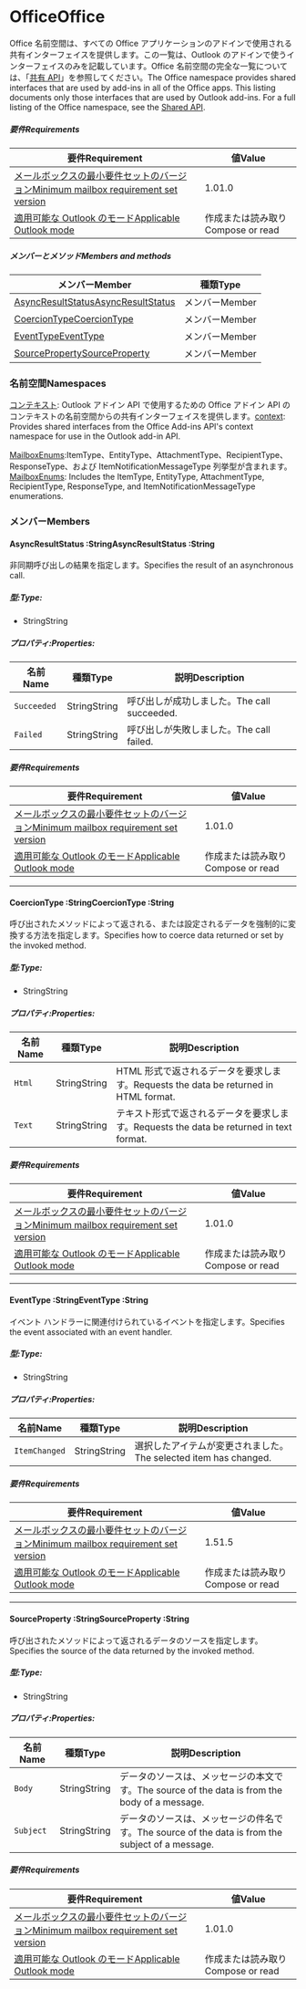  

# <a name="office"></a><span data-ttu-id="354a0-101">Office</span><span class="sxs-lookup"><span data-stu-id="354a0-101">Office</span></span>

<span data-ttu-id="354a0-p101">Office 名前空間は、すべての Office アプリケーションのアドインで使用される共有インターフェイスを提供します。この一覧は、Outlook のアドインで使うインターフェイスのみを記載しています。Office 名前空間の完全な一覧については、「[共有 API](/javascript/api/office)」を参照してください。</span><span class="sxs-lookup"><span data-stu-id="354a0-p101">The Office namespace provides shared interfaces that are used by add-ins in all of the Office apps. This listing documents only those interfaces that are used by Outlook add-ins. For a full listing of the Office namespace, see the [Shared API](/javascript/api/office).</span></span>

##### <a name="requirements"></a><span data-ttu-id="354a0-104">要件</span><span class="sxs-lookup"><span data-stu-id="354a0-104">Requirements</span></span>

|<span data-ttu-id="354a0-105">要件</span><span class="sxs-lookup"><span data-stu-id="354a0-105">Requirement</span></span>| <span data-ttu-id="354a0-106">値</span><span class="sxs-lookup"><span data-stu-id="354a0-106">Value</span></span>|
|---|---|
|[<span data-ttu-id="354a0-107">メールボックスの最小要件セットのバージョン</span><span class="sxs-lookup"><span data-stu-id="354a0-107">Minimum mailbox requirement set version</span></span>](/javascript/office/requirement-sets/outlook-api-requirement-sets)| <span data-ttu-id="354a0-108">1.0</span><span class="sxs-lookup"><span data-stu-id="354a0-108">1.0</span></span>|
|[<span data-ttu-id="354a0-109">適用可能な Outlook のモード</span><span class="sxs-lookup"><span data-stu-id="354a0-109">Applicable Outlook mode</span></span>](https://docs.microsoft.com/outlook/add-ins/#extension-points)| <span data-ttu-id="354a0-110">作成または読み取り</span><span class="sxs-lookup"><span data-stu-id="354a0-110">Compose or read</span></span>|

##### <a name="members-and-methods"></a><span data-ttu-id="354a0-111">メンバーとメソッド</span><span class="sxs-lookup"><span data-stu-id="354a0-111">Members and methods</span></span>

| <span data-ttu-id="354a0-112">メンバー</span><span class="sxs-lookup"><span data-stu-id="354a0-112">Member</span></span> | <span data-ttu-id="354a0-113">種類</span><span class="sxs-lookup"><span data-stu-id="354a0-113">Type</span></span> |
|--------|------|
| [<span data-ttu-id="354a0-114">AsyncResultStatus</span><span class="sxs-lookup"><span data-stu-id="354a0-114">AsyncResultStatus</span></span>](#asyncresultstatus-string) | <span data-ttu-id="354a0-115">メンバー</span><span class="sxs-lookup"><span data-stu-id="354a0-115">Member</span></span> |
| [<span data-ttu-id="354a0-116">CoercionType</span><span class="sxs-lookup"><span data-stu-id="354a0-116">CoercionType</span></span>](#coerciontype-string) | <span data-ttu-id="354a0-117">メンバー</span><span class="sxs-lookup"><span data-stu-id="354a0-117">Member</span></span> |
| [<span data-ttu-id="354a0-118">EventType</span><span class="sxs-lookup"><span data-stu-id="354a0-118">EventType</span></span>](#eventtype-string) | <span data-ttu-id="354a0-119">メンバー</span><span class="sxs-lookup"><span data-stu-id="354a0-119">Member</span></span> |
| [<span data-ttu-id="354a0-120">SourceProperty</span><span class="sxs-lookup"><span data-stu-id="354a0-120">SourceProperty</span></span>](#sourceproperty-string) | <span data-ttu-id="354a0-121">メンバー</span><span class="sxs-lookup"><span data-stu-id="354a0-121">Member</span></span> |

### <a name="namespaces"></a><span data-ttu-id="354a0-122">名前空間</span><span class="sxs-lookup"><span data-stu-id="354a0-122">Namespaces</span></span>

<span data-ttu-id="354a0-123">[コンテキスト](office.context.md): Outlook アドイン API で使用するための Office アドイン API のコンテキストの名前空間からの共有インターフェイスを提供します。</span><span class="sxs-lookup"><span data-stu-id="354a0-123">[context](office.context.md): Provides shared interfaces from the Office Add-ins API's context namespace for use in the Outlook add-in API.</span></span>

<span data-ttu-id="354a0-124">[MailboxEnums](/javascript/api/outlook/office.mailboxenums.attachmenttype):ItemType、EntityType、AttachmentType、RecipientType、ResponseType、および ItemNotificationMessageType 列挙型が含まれます。</span><span class="sxs-lookup"><span data-stu-id="354a0-124">[MailboxEnums](/javascript/api/outlook/office.mailboxenums.attachmenttype): Includes the ItemType, EntityType, AttachmentType, RecipientType, ResponseType, and ItemNotificationMessageType enumerations.</span></span>

### <a name="members"></a><span data-ttu-id="354a0-125">メンバー</span><span class="sxs-lookup"><span data-stu-id="354a0-125">Members</span></span>

####  <a name="asyncresultstatus-string"></a><span data-ttu-id="354a0-126">AsyncResultStatus :String</span><span class="sxs-lookup"><span data-stu-id="354a0-126">AsyncResultStatus :String</span></span>

<span data-ttu-id="354a0-127">非同期呼び出しの結果を指定します。</span><span class="sxs-lookup"><span data-stu-id="354a0-127">Specifies the result of an asynchronous call.</span></span>

##### <a name="type"></a><span data-ttu-id="354a0-128">型:</span><span class="sxs-lookup"><span data-stu-id="354a0-128">Type:</span></span>

*   <span data-ttu-id="354a0-129">String</span><span class="sxs-lookup"><span data-stu-id="354a0-129">String</span></span>

##### <a name="properties"></a><span data-ttu-id="354a0-130">プロパティ:</span><span class="sxs-lookup"><span data-stu-id="354a0-130">Properties:</span></span>

|<span data-ttu-id="354a0-131">名前</span><span class="sxs-lookup"><span data-stu-id="354a0-131">Name</span></span>| <span data-ttu-id="354a0-132">種類</span><span class="sxs-lookup"><span data-stu-id="354a0-132">Type</span></span>| <span data-ttu-id="354a0-133">説明</span><span class="sxs-lookup"><span data-stu-id="354a0-133">Description</span></span>|
|---|---|---|
|`Succeeded`| <span data-ttu-id="354a0-134">String</span><span class="sxs-lookup"><span data-stu-id="354a0-134">String</span></span>|<span data-ttu-id="354a0-135">呼び出しが成功しました。</span><span class="sxs-lookup"><span data-stu-id="354a0-135">The call succeeded.</span></span>|
|`Failed`| <span data-ttu-id="354a0-136">String</span><span class="sxs-lookup"><span data-stu-id="354a0-136">String</span></span>|<span data-ttu-id="354a0-137">呼び出しが失敗しました。</span><span class="sxs-lookup"><span data-stu-id="354a0-137">The call failed.</span></span>|

##### <a name="requirements"></a><span data-ttu-id="354a0-138">要件</span><span class="sxs-lookup"><span data-stu-id="354a0-138">Requirements</span></span>

|<span data-ttu-id="354a0-139">要件</span><span class="sxs-lookup"><span data-stu-id="354a0-139">Requirement</span></span>| <span data-ttu-id="354a0-140">値</span><span class="sxs-lookup"><span data-stu-id="354a0-140">Value</span></span>|
|---|---|
|[<span data-ttu-id="354a0-141">メールボックスの最小要件セットのバージョン</span><span class="sxs-lookup"><span data-stu-id="354a0-141">Minimum mailbox requirement set version</span></span>](/javascript/office/requirement-sets/outlook-api-requirement-sets)| <span data-ttu-id="354a0-142">1.0</span><span class="sxs-lookup"><span data-stu-id="354a0-142">1.0</span></span>|
|[<span data-ttu-id="354a0-143">適用可能な Outlook のモード</span><span class="sxs-lookup"><span data-stu-id="354a0-143">Applicable Outlook mode</span></span>](https://docs.microsoft.com/outlook/add-ins/#extension-points)| <span data-ttu-id="354a0-144">作成または読み取り</span><span class="sxs-lookup"><span data-stu-id="354a0-144">Compose or read</span></span>|

---

####  <a name="coerciontype-string"></a><span data-ttu-id="354a0-145">CoercionType :String</span><span class="sxs-lookup"><span data-stu-id="354a0-145">CoercionType :String</span></span>

<span data-ttu-id="354a0-146">呼び出されたメソッドによって返される、または設定されるデータを強制的に変換する方法を指定します。</span><span class="sxs-lookup"><span data-stu-id="354a0-146">Specifies how to coerce data returned or set by the invoked method.</span></span>

##### <a name="type"></a><span data-ttu-id="354a0-147">型:</span><span class="sxs-lookup"><span data-stu-id="354a0-147">Type:</span></span>

*   <span data-ttu-id="354a0-148">String</span><span class="sxs-lookup"><span data-stu-id="354a0-148">String</span></span>

##### <a name="properties"></a><span data-ttu-id="354a0-149">プロパティ:</span><span class="sxs-lookup"><span data-stu-id="354a0-149">Properties:</span></span>

|<span data-ttu-id="354a0-150">名前</span><span class="sxs-lookup"><span data-stu-id="354a0-150">Name</span></span>| <span data-ttu-id="354a0-151">種類</span><span class="sxs-lookup"><span data-stu-id="354a0-151">Type</span></span>| <span data-ttu-id="354a0-152">説明</span><span class="sxs-lookup"><span data-stu-id="354a0-152">Description</span></span>|
|---|---|---|
|`Html`| <span data-ttu-id="354a0-153">String</span><span class="sxs-lookup"><span data-stu-id="354a0-153">String</span></span>|<span data-ttu-id="354a0-154">HTML 形式で返されるデータを要求します。</span><span class="sxs-lookup"><span data-stu-id="354a0-154">Requests the data be returned in HTML format.</span></span>|
|`Text`| <span data-ttu-id="354a0-155">String</span><span class="sxs-lookup"><span data-stu-id="354a0-155">String</span></span>|<span data-ttu-id="354a0-156">テキスト形式で返されるデータを要求します。</span><span class="sxs-lookup"><span data-stu-id="354a0-156">Requests the data be returned in text format.</span></span>|

##### <a name="requirements"></a><span data-ttu-id="354a0-157">要件</span><span class="sxs-lookup"><span data-stu-id="354a0-157">Requirements</span></span>

|<span data-ttu-id="354a0-158">要件</span><span class="sxs-lookup"><span data-stu-id="354a0-158">Requirement</span></span>| <span data-ttu-id="354a0-159">値</span><span class="sxs-lookup"><span data-stu-id="354a0-159">Value</span></span>|
|---|---|
|[<span data-ttu-id="354a0-160">メールボックスの最小要件セットのバージョン</span><span class="sxs-lookup"><span data-stu-id="354a0-160">Minimum mailbox requirement set version</span></span>](/javascript/office/requirement-sets/outlook-api-requirement-sets)| <span data-ttu-id="354a0-161">1.0</span><span class="sxs-lookup"><span data-stu-id="354a0-161">1.0</span></span>|
|[<span data-ttu-id="354a0-162">適用可能な Outlook のモード</span><span class="sxs-lookup"><span data-stu-id="354a0-162">Applicable Outlook mode</span></span>](https://docs.microsoft.com/outlook/add-ins/#extension-points)| <span data-ttu-id="354a0-163">作成または読み取り</span><span class="sxs-lookup"><span data-stu-id="354a0-163">Compose or read</span></span>|

---

####  <a name="eventtype-string"></a><span data-ttu-id="354a0-164">EventType :String</span><span class="sxs-lookup"><span data-stu-id="354a0-164">EventType :String</span></span>

<span data-ttu-id="354a0-165">イベント ハンドラーに関連付けられているイベントを指定します。</span><span class="sxs-lookup"><span data-stu-id="354a0-165">Specifies the event associated with an event handler.</span></span>

##### <a name="type"></a><span data-ttu-id="354a0-166">型:</span><span class="sxs-lookup"><span data-stu-id="354a0-166">Type:</span></span>

*   <span data-ttu-id="354a0-167">String</span><span class="sxs-lookup"><span data-stu-id="354a0-167">String</span></span>

##### <a name="properties"></a><span data-ttu-id="354a0-168">プロパティ:</span><span class="sxs-lookup"><span data-stu-id="354a0-168">Properties:</span></span>

| <span data-ttu-id="354a0-169">名前</span><span class="sxs-lookup"><span data-stu-id="354a0-169">Name</span></span> | <span data-ttu-id="354a0-170">種類</span><span class="sxs-lookup"><span data-stu-id="354a0-170">Type</span></span> | <span data-ttu-id="354a0-171">説明</span><span class="sxs-lookup"><span data-stu-id="354a0-171">Description</span></span> |
|---|---|---|
|`ItemChanged`| <span data-ttu-id="354a0-172">String</span><span class="sxs-lookup"><span data-stu-id="354a0-172">String</span></span> | <span data-ttu-id="354a0-173">選択したアイテムが変更されました。</span><span class="sxs-lookup"><span data-stu-id="354a0-173">The selected item has changed.</span></span> |

##### <a name="requirements"></a><span data-ttu-id="354a0-174">要件</span><span class="sxs-lookup"><span data-stu-id="354a0-174">Requirements</span></span>

|<span data-ttu-id="354a0-175">要件</span><span class="sxs-lookup"><span data-stu-id="354a0-175">Requirement</span></span>| <span data-ttu-id="354a0-176">値</span><span class="sxs-lookup"><span data-stu-id="354a0-176">Value</span></span>|
|---|---|
|[<span data-ttu-id="354a0-177">メールボックスの最小要件セットのバージョン</span><span class="sxs-lookup"><span data-stu-id="354a0-177">Minimum mailbox requirement set version</span></span>](/javascript/office/requirement-sets/outlook-api-requirement-sets)| <span data-ttu-id="354a0-178">1.5</span><span class="sxs-lookup"><span data-stu-id="354a0-178">1.5</span></span> |
|[<span data-ttu-id="354a0-179">適用可能な Outlook のモード</span><span class="sxs-lookup"><span data-stu-id="354a0-179">Applicable Outlook mode</span></span>](https://docs.microsoft.com/outlook/add-ins/#extension-points)| <span data-ttu-id="354a0-180">作成または読み取り</span><span class="sxs-lookup"><span data-stu-id="354a0-180">Compose or read</span></span> |

---

####  <a name="sourceproperty-string"></a><span data-ttu-id="354a0-181">SourceProperty :String</span><span class="sxs-lookup"><span data-stu-id="354a0-181">SourceProperty :String</span></span>

<span data-ttu-id="354a0-182">呼び出されたメソッドによって返されるデータのソースを指定します。</span><span class="sxs-lookup"><span data-stu-id="354a0-182">Specifies the source of the data returned by the invoked method.</span></span>

##### <a name="type"></a><span data-ttu-id="354a0-183">型:</span><span class="sxs-lookup"><span data-stu-id="354a0-183">Type:</span></span>

*   <span data-ttu-id="354a0-184">String</span><span class="sxs-lookup"><span data-stu-id="354a0-184">String</span></span>

##### <a name="properties"></a><span data-ttu-id="354a0-185">プロパティ:</span><span class="sxs-lookup"><span data-stu-id="354a0-185">Properties:</span></span>

|<span data-ttu-id="354a0-186">名前</span><span class="sxs-lookup"><span data-stu-id="354a0-186">Name</span></span>| <span data-ttu-id="354a0-187">種類</span><span class="sxs-lookup"><span data-stu-id="354a0-187">Type</span></span>| <span data-ttu-id="354a0-188">説明</span><span class="sxs-lookup"><span data-stu-id="354a0-188">Description</span></span>|
|---|---|---|
|`Body`| <span data-ttu-id="354a0-189">String</span><span class="sxs-lookup"><span data-stu-id="354a0-189">String</span></span>|<span data-ttu-id="354a0-190">データのソースは、メッセージの本文です。</span><span class="sxs-lookup"><span data-stu-id="354a0-190">The source of the data is from the body of a message.</span></span>|
|`Subject`| <span data-ttu-id="354a0-191">String</span><span class="sxs-lookup"><span data-stu-id="354a0-191">String</span></span>|<span data-ttu-id="354a0-192">データのソースは、メッセージの件名です。</span><span class="sxs-lookup"><span data-stu-id="354a0-192">The source of the data is from the subject of a message.</span></span>|

##### <a name="requirements"></a><span data-ttu-id="354a0-193">要件</span><span class="sxs-lookup"><span data-stu-id="354a0-193">Requirements</span></span>

|<span data-ttu-id="354a0-194">要件</span><span class="sxs-lookup"><span data-stu-id="354a0-194">Requirement</span></span>| <span data-ttu-id="354a0-195">値</span><span class="sxs-lookup"><span data-stu-id="354a0-195">Value</span></span>|
|---|---|
|[<span data-ttu-id="354a0-196">メールボックスの最小要件セットのバージョン</span><span class="sxs-lookup"><span data-stu-id="354a0-196">Minimum mailbox requirement set version</span></span>](/javascript/office/requirement-sets/outlook-api-requirement-sets)| <span data-ttu-id="354a0-197">1.0</span><span class="sxs-lookup"><span data-stu-id="354a0-197">1.0</span></span>|
|[<span data-ttu-id="354a0-198">適用可能な Outlook のモード</span><span class="sxs-lookup"><span data-stu-id="354a0-198">Applicable Outlook mode</span></span>](https://docs.microsoft.com/outlook/add-ins/#extension-points)| <span data-ttu-id="354a0-199">作成または読み取り</span><span class="sxs-lookup"><span data-stu-id="354a0-199">Compose or read</span></span>|